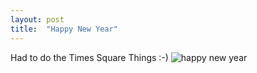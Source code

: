 ```yaml
---
layout: post
title:  "Happy New Year"
---
```


Had to do the Times Square Things :-)
![happy new year]({{site.url}}/downloads/HNY2014.jpg)
